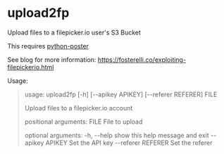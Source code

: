 upload2fp
=========

Upload files to a filepicker.io user's S3 Bucket

This requires [python-poster](https://github.com/synack/python-poster)

See blog for more information: https://fosterelli.co/exploiting-filepickerio.html

Usage:

>usage: upload2fp [-h] [--apikey APIKEY] [--referer REFERER] FILE
>
>Upload files to a filepicker.io account
>
>positional arguments:
>  FILE               File to upload
>
>optional arguments:
>  -h, --help         show this help message and exit
>  --apikey APIKEY    Set the API key
>  --referer REFERER  Set the referer
